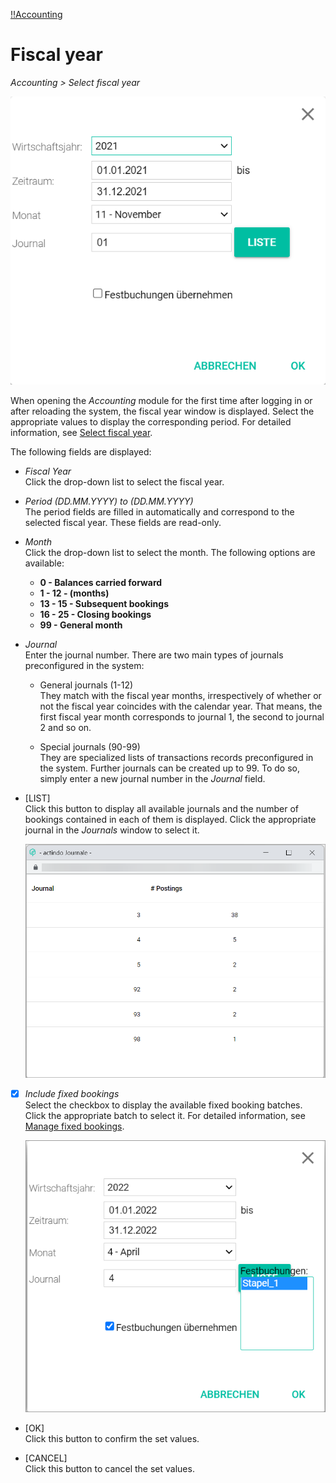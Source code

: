 [!!Accounting](RetailSuiteAccounting)

# Fiscal year

*Accounting > Select fiscal year*

![Select fiscal year](/Assets/Screenshots/RetailSuiteAccounting/FiscalYear.png "[Select fiscal year]")

When opening the *Accounting* module for the first time after logging in or after reloading the system, the fiscal year window is displayed. Select the appropriate values to display the corresponding period. For detailed information, see [Select fiscal year](/RetailSuiteAccounting/Operation/01_SelectFiscalYear.md).

The following fields are displayed:

- *Fiscal Year*  
  Click the drop-down list to select the fiscal year.

- *Period (DD.MM.YYYY) to (DD.MM.YYYY)*  
  The period fields are filled in automatically and correspond to the selected fiscal year. These fields are read-only.

- *Month*  
  Click the drop-down list to select the month. The following options are available:  

    - **0 - Balances carried forward**
    - **1 - 12 - (months)**
    - **13 - 15 - Subsequent bookings**
    - **16 - 25 - Closing bookings**
    - **99 - General month**


- *Journal*  
  Enter the journal number. There are two main types of journals preconfigured in the system:

  - General journals (1-12)  
  They match with the fiscal year months, irrespectively of whether or not the fiscal year coincides with the calendar year. That means, the first fiscal year month corresponds to journal 1, the second to journal 2 and so on.

  - Special journals (90-99)  
  They are specialized lists of transactions records preconfigured in the system. Further journals can be created up to 99. To do so, simply enter a new journal number in the *Journal* field.

- [LIST]  
Click this button to display all available journals and the number of bookings contained in each of them is displayed. Click the appropriate journal in the *Journals* window to select it.

  ![Select journal](/Assets/Screenshots/RetailSuiteAccounting/Book/SelectFiscalYearJournals.png "[Select journal]")

- [x] *Include fixed bookings*  
  Select the checkbox to display the available fixed booking batches. Click the appropriate batch to select it. For detailed information, see [Manage fixed bookings](/RetailSuiteAccounting/Integration/06_ManageFixedBookings.md).

    ![Select journal](/Assets/Screenshots/RetailSuiteAccounting/SelectFiscalYear03.png "[Select journal]")

- [OK]  
  Click this button to confirm the set values.

- [CANCEL]  
  Click this button to cancel the set values.
